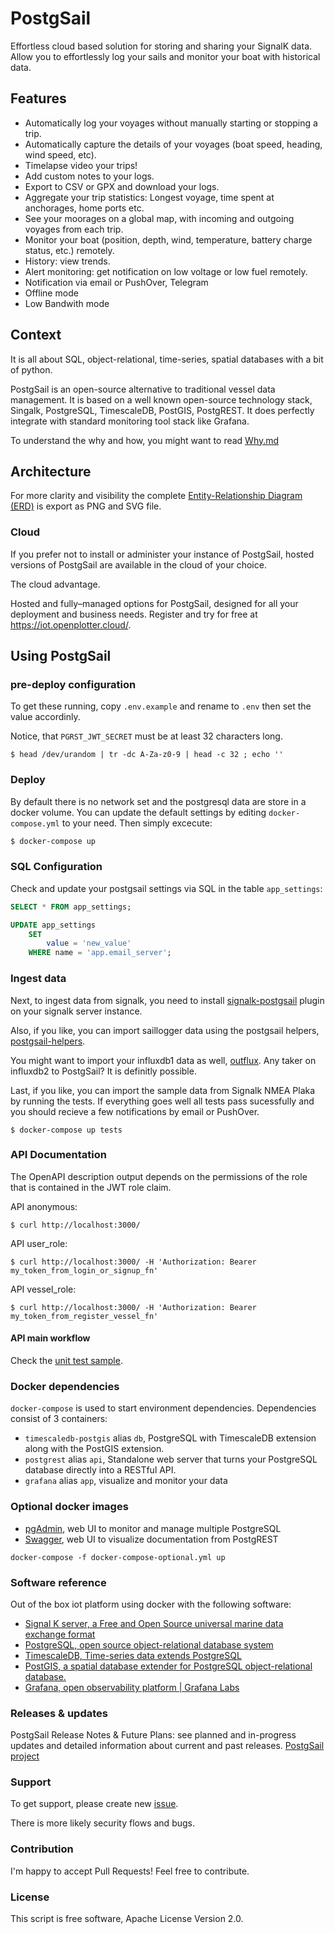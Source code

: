 # PostgSail
Effortless cloud based solution for storing and sharing your SignalK data. Allow you to effortlessly log your sails and monitor your boat with historical data.

## Features
- Automatically log your voyages without manually starting or stopping a trip.
- Automatically capture the details of your voyages (boat speed, heading, wind speed, etc).
- Timelapse video your trips!
- Add custom notes to your logs.
- Export to CSV or GPX and download your logs.
- Aggregate your trip statistics: Longest voyage, time spent at anchorages, home ports etc.
- See your moorages on a global map, with incoming and outgoing voyages from each trip.
- Monitor your boat (position, depth, wind, temperature, battery charge status, etc.) remotely.
- History: view trends.
- Alert monitoring: get notification on low voltage or low fuel remotely.
- Notification via email or PushOver, Telegram
- Offline mode
- Low Bandwith mode

## Context
It is all about SQL, object-relational, time-series, spatial databases with a bit of python.

PostgSail is an open-source alternative to traditional vessel data management.
It is based on a well known open-source technology stack, Singalk, PostgreSQL, TimescaleDB, PostGIS, PostgREST. It does perfectly integrate with standard monitoring tool stack like Grafana.

To understand the why and how, you might want to read [Why.md](https://github.com/xbgmsharp/postgsail/tree/main/Why.md)

## Architecture
For more clarity and visibility the complete [Entity-Relationship Diagram (ERD)](https://github.com/xbgmsharp/postgsail/tree/main/ERD/README.md) is export as PNG and SVG file.

### Cloud
If you prefer not to install or administer your instance of PostgSail, hosted versions of PostgSail are available in the cloud of your choice.

The cloud advantage.

Hosted and fully–managed options for PostgSail, designed for all your deployment and business needs. Register and try for free at https://iot.openplotter.cloud/.

## Using PostgSail
### pre-deploy configuration

To get these running, copy `.env.example` and rename to `.env` then set the value accordinly.

Notice, that `PGRST_JWT_SECRET` must be at least 32 characters long.

`$ head /dev/urandom | tr -dc A-Za-z0-9 | head -c 32 ; echo ''`

### Deploy
By default there is no network set and the postgresql data are store in a docker volume.
You can update the default settings by editing `docker-compose.yml` to your need.
Then simply excecute:
```bash
$ docker-compose up
```

### SQL Configuration

Check and update your postgsail settings via SQL in the table `app_settings`:

```sql
SELECT * FROM app_settings;
```

```sql
UPDATE app_settings
    SET
        value = 'new_value'
    WHERE name = 'app.email_server';
```

### Ingest data
Next, to ingest data from signalk, you need to install [signalk-postgsail](https://github.com/xbgmsharp/signalk-postgsail) plugin on your signalk server instance.

Also, if you like, you can import saillogger data using the postgsail helpers, [postgsail-helpers](https://github.com/xbgmsharp/postgsail-helpers).

You might want to import your influxdb1 data as well, [outflux](https://github.com/timescale/outflux).
Any taker on influxdb2 to PostgSail? It is definitly possible.

Last, if you like, you can import the sample data from Signalk NMEA Plaka by running the tests.
If everything goes well all tests pass sucessfully and you should recieve a few notifications by email or PushOver.
```
$ docker-compose up tests
```

### API Documentation
The OpenAPI description output depends on the permissions of the role that is contained in the JWT role claim.

API anonymous:
```
$ curl http://localhost:3000/
```

API user_role:
```
$ curl http://localhost:3000/ -H 'Authorization: Bearer my_token_from_login_or_signup_fn'
```

API vessel_role:
```
$ curl http://localhost:3000/ -H 'Authorization: Bearer my_token_from_register_vessel_fn'
```

#### API main workflow

Check the [unit test sample](https://github.com/xbgmsharp/postgsail/blob/main/tests/index.js).

### Docker dependencies

`docker-compose` is used to start environment dependencies. Dependencies consist of 3 containers:

- `timescaledb-postgis` alias `db`, PostgreSQL with TimescaleDB extension along with the PostGIS extension.
- `postgrest` alias `api`, Standalone web server that turns your PostgreSQL database directly into a RESTful API.
- `grafana` alias `app`, visualize and monitor your data

### Optional docker images

- [pgAdmin](https://hub.docker.com/r/dpage/pgadmin4), web UI to monitor and manage multiple PostgreSQL
- [Swagger](https://hub.docker.com/r/swaggerapi/swagger-ui), web UI to visualize documentation from PostgREST
```
docker-compose -f docker-compose-optional.yml up
```

### Software reference
Out of the box iot platform using docker with the following software:
- [Signal K server, a Free and Open Source universal marine data exchange format](https://signalk.org)
- [PostgreSQL, open source object-relational database system](https://postgresql.org)
- [TimescaleDB, Time-series data extends PostgreSQL](https://www.timescale.com)
- [PostGIS, a spatial database extender for PostgreSQL object-relational database.](https://postgis.net/)
- [Grafana, open observability platform | Grafana Labs](https://grafana.com)

### Releases & updates
PostgSail Release Notes & Future Plans: see planned and in-progress updates and detailed information about current and past releases. [PostgSail project](https://github.com/xbgmsharp?tab=projects)

### Support

To get support, please create new [issue](https://github.com/xbgmsharp/postgsail/issues).

There is more likely security flows and bugs.

### Contribution

I'm happy to accept Pull Requests!
Feel free to contribute.

### License

This script is free software, Apache License Version 2.0.
